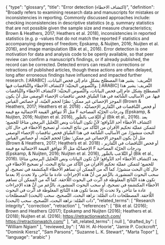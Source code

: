 {
    "type": "glossary",
    "title": "Error detection (اكتشاف الاخطاء)",
    "definition": "Broadly refers to examining research data and manuscripts for mistakes or inconsistencies in reporting.  Commonly discussed approaches include: checking inconsistencies in descriptive statistics (e.g. summary statistics that are not possible given the sample size and measure characteristics; Brown & Heathers, 2017; Heathers et al. 2018), inconsistencies in reported statistics (e.g. p -values that do not match the reported F statistics and accompanying degrees of freedom; Epskamp, & Nuijten, 2016; Nuijten et al. 2016), and image manipulation (Bik et al., 2016). Error detection is one motivation for data and analysis code to be openly available, so that peer review can confirm a manuscript’s findings, or if already published, the record can be corrected. Detected errors can result in corrections or retractions of published articles, though these actions are often delayed, long after erroneous findings have influenced and impacted further research. [:ARABIC] التَّعريف:  يشير هذا المصطلح بشكل عام إلى فحص البيانات، والنُّصوص البحثيَّة؛ لاكتشاف الأخطاء والتَّناقضات فيها. [:ARABIC] التَّعريف: يشير هذا المصطلح بشكل عام إلى فحص البيانات، والنُّصوص البحثيَّة؛ لاكتشاف الأخطاء والتَّناقضات فيها. من الأساليب الشَّائعة في هذا السِّياق فحص تناقضات الإحصاء الوصفي مثل أنْ يكون الموجز الإحصائي غير ممكنٍ؛ نظرًا لحجم العيّنة، أو خصائص القياس (Brown & Heathers, 2017; Heathers et al. 2018) ، أو فحص التَّناقضات في التَّقارير الإحصائيَّة مثل ألّا تتوافق القيمة الاحتمالية مع قيمة F ودرجات الحرّيّة المصاحبة (Epskamp, & Nuijten, 2016; Nuijten et al. 2016), أو التَّلاعب بالصُّور (Bik et al., 2016). يعد اكتشاف الأخطاء أحد الدَّوافع؛ لأنْ تكون البيانات ونص التَّحليل البرمجي متاحًا للجميع؛ لتتمكن عمليّة تحكيم الأقران من التَّأكد من نتائج البحث، أو تصحيح الأخطاء في حال كان البحث منشورًا. من الأساليب الشَّائعة في هذا  السِّياق فحص تناقضات الإحصاء الوصفي مثل أنْ يكون الموجز الإحصائي غير ممكنٍ؛ نظرًا لحجم العيّنة، أو خصائص القياس (Brown & Heathers, 2017; Heathers et al. 2018) ، أو فحص التَّناقضات في التَّقارير الإحصائيَّة مثل ألّا تتوافق القيمة الاحتمالية مع قيمة F ودرجات الحرّيّة المصاحبة (Epskamp, & Nuijten, 2016; Nuijten et al. 2016), أو التَّلاعب بالصُّور (Bik et al., 2016). يعد اكتشاف الأخطاء أحد الدَّوافع؛ لأنْ تكون البيانات ونص التَّحليل البرمجي متاحًا للجميع؛ لتتمكن عمليّة تحكيم الأقران من التَّأكد من نتائج البحث، أو تصحيح الأخطاء في حال كان البحث منشورًا. كما أنَّه من الممكن أن تساهم الأخطاء المكتشفة في تصحيح، أو سحب البحوث المنشورة، بالرُّغم من أنَّ هذه الإجراءات عادة ما تتأخر، ولا تحدث إلا بعدما تكون هذة النَّتائج المغلوطة قد أثّرت في البحوث اللَّاحقة. كما أنَّه من الممكن أن تساهم الأخطاء المكتشفة في تصحيح، أو سحب البحوث المنشورة، بالرُّغم من أنَّ هذه الإجراءات عادة ما تتأخر، ولا تحدث إلا بعدما تكون هذة النَّتائج المغلوطة قد أثّرت في البحوث اللَّاحقة. المصطلحات ذات الصِّلة: نزاهة البحث، التَّصحيح، سحب (البحث) المصطلحات ذات الصِّلة: نزاهة البحث، التَّصحيح، سحب (البحث)",
    "related_terms": [
        "Research integrity",
        "correction",
        "retraction"
    ],
    "references": [
        "Bik et al. (2016); Brown and Heathers (2017); Epskamp and Nuijten (2016); Heathers et al. (2018); Nuijten et al. (2016); https://retractionwatch.com/ https://retractionwatch.com/"
    ],
    "alt_related_terms": [
        null
    ],
    "drafted_by": [
        "William Ngiam"
    ],
    "reviewed_by": [
        "Ali H. Al-Hoorie",
        "Jamie P. Cockcroft",
        "Dominik Kiersz",
        "Sam Parsons",
        "Suzanne L. K. Stewart",
        "Marta Topor"
    ],
    "language": "arabic"
}
